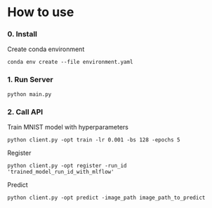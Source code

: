 # How to use

### 0. Install
Create conda environment

    conda env create --file environment.yaml

### 1. Run Server
    python main.py

### 2. Call API
Train MNIST model with hyperparameters

    python client.py -opt train -lr 0.001 -bs 128 -epochs 5

Register

    python client.py -opt register -run_id 'trained_model_run_id_with_mlflow'

Predict 

    python client.py -opt predict -image_path image_path_to_predict
